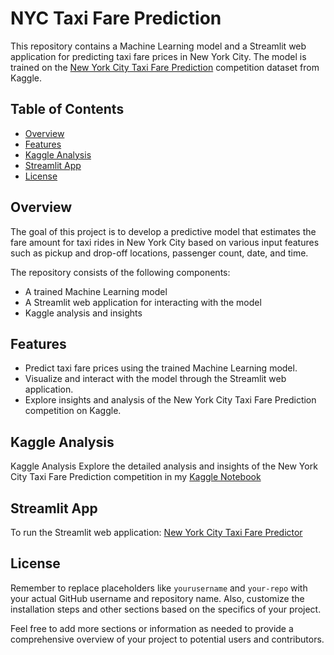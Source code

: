 # NYC Taxi Fare Prediction

This repository contains a Machine Learning model and a Streamlit web application for predicting taxi fare prices in New York City. The model is trained on the [New York City Taxi Fare Prediction](https://www.kaggle.com/c/new-york-city-taxi-fare-prediction) competition dataset from Kaggle.

## Table of Contents

- [Overview](#overview)
- [Features](#features)
- [Kaggle Analysis](#kaggle-analysis)
- [Streamlit App](#streamlit-app)
- [License](#license)

## Overview

The goal of this project is to develop a predictive model that estimates the fare amount for taxi rides in New York City based on various input features such as pickup and drop-off locations, passenger count, date, and time.

The repository consists of the following components:
- A trained Machine Learning model
- A Streamlit web application for interacting with the model
- Kaggle analysis and insights

## Features

- Predict taxi fare prices using the trained Machine Learning model.
- Visualize and interact with the model through the Streamlit web application.
- Explore insights and analysis of the New York City Taxi Fare Prediction competition on Kaggle.

## Kaggle Analysis
Kaggle Analysis
Explore the detailed analysis and insights of the New York City Taxi Fare Prediction competition in my [Kaggle Notebook](https://www.kaggle.com/code/sridharstreaks/new-york-taxi-fare-prediction-score-3-1899)

## Streamlit App
To run the Streamlit web application: [New York City Taxi Fare Predictor](https://nyctaxifareprediction-sridharstreaks.streamlit.app/)

## License
Remember to replace placeholders like `yourusername` and `your-repo` with your actual GitHub username and repository name. Also, customize the installation steps and other sections based on the specifics of your project.

Feel free to add more sections or information as needed to provide a comprehensive overview of your project to potential users and contributors.
